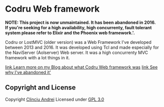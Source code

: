 # Codru Web framework

**NOTE: This project is now unmaintained. It has been abandoned in 2016. If you're seeking for a high availability, high concurrenty, fault tolerant system please refer to Elixir and the Phoenix web framework.'.**


Codru or LostMVC (older version) was a Web Framework I've developed between 2013 and 2016.
It was developed using Tcl and made especially for the NaviServer (Aolserver) Web server.
It was a high concurrenty MVC framework with a lot things in it.

[link Learn more on my Blog about what Codru Web framework was](https://andreiclinciu.net/blog/what-was-lostmvc-codru-web-framework)
[link See why I've abandoned it'](https://andreiclinciu.net/blog/the-lostmvc-codru-project-is-officialy-abandoned-reasons-and-what-ive-learned)


## Copyright and License
Copyright [Clinciu Andrei](https://andreiclinciu.net) 
Licensed under [GPL 3.0](https://choosealicense.com/licenses/gpl-3.0/)

